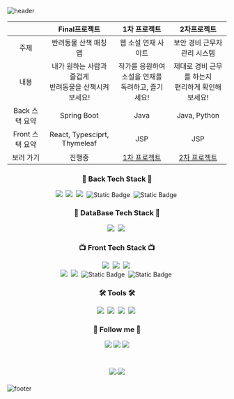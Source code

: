
![header](https://capsule-render.vercel.app/api?type=slice&color=auto&customColorList=10&height=200&text=Woong&fontAlign=70&rotate=13&fontAlignY=25&descAlign=60&descAlignY=44&animation=twinkling)

<div align="center">

  
  ||Final프로젝트|1차 프로젝트|2차프로젝트|
  |:------:|:---:|:---:|:---:|
  |주제|반려동물 산책 매칭 앱|웹 소설 연재 사이트|보안 경비 근무자 관리 시스템|
  |내용|내가 원하는 사람과 즐겁게 <br/> 반려동물을 산책시켜 보세요!|작가를 응원하여 소설을 연재를<br/> 독려하고, 즐기세요!|제대로 경비 근무를 하는지 <br/> 편리하게 확인해보세요!|
  |Back 스택 요약|Spring Boot|Java|Java, Python|
  |Front 스택 요약|React, Typesciprt, Thymeleaf|JSP|JSP|
  |보러 가기| 진행중| <a href="https://github.com/jungunman/First-Project">1차 프로젝트</a> |<a href="https://github.com/jungunman/Second-Project">2차 프로젝트</a>|
  
  
  
  <h3 align="center">🍳 Back Tech Stack 🍳</h3>
  <p align="center">
    <img src="https://img.shields.io/badge/Java-007396?style=for-the-badge&logo=Java&logoColor=white"/></a>&nbsp
    <img src="https://img.shields.io/badge/SpringBoot-6DB33F?style=for-the-badge&logo=Spring&logoColor=white"/></a>&nbsp
    <img src="https://img.shields.io/badge/spring%20security-%236DB33F?style=for-the-badge&logo=springsecurity&logoColor=fff">&nbsp
    <img alt="Static Badge" src="https://img.shields.io/badge/JSON-%23000?style=for-the-badge&logo=json&logoColor=fff">&nbsp
    <img alt="Static Badge" src="https://img.shields.io/badge/JWT-%23000?style=for-the-badge&logo=jsonwebtokens&logoColor=fff">&nbsp
  </p>
  
  <h3 align="center">💽 DataBase Tech Stack 💽</h3>
  <p align="center">
    <img src="https://img.shields.io/badge/MySql-E6B91E?style=for-the-badge&logo=MySql&logoColor=white"/></a>&nbsp
    <img src="https://img.shields.io/badge/Maria-00599C?style=for-the-badge&logo=mariadb&logoColor=white"/></a>&nbsp
  </p>
  
  <h3 align="center">📺 Front Tech Stack 📺</h3>
  <p align="center">
    <img src="https://img.shields.io/badge/ES6-ffb13b?style=for-the-badge&logo=javascript&logoColor=white"/></a>&nbsp 
    <img src="https://img.shields.io/badge/css-1572B6?style=for-the-badge&logo=css3&logoColor=white"/></a>&nbsp
    <img src="https://img.shields.io/badge/HTML-00599C?style=for-the-badge&logo=html5&logoColor=white"/></a>&nbsp
    <br/>
    <img src="https://img.shields.io/badge/React-005571?style=for-the-badge&logo=React&logoColor=white"/></a>&nbsp
    <img src="https://img.shields.io/badge/TypeScript-005571?style=for-the-badge&logo=ts-node&logoColor=white"/></a>&nbsp
    <img alt="Static Badge" src="https://img.shields.io/badge/jquery-%230769AD?style=for-the-badge&logo=jquery&logoColor=fff">&nbsp
    <img alt="Static Badge" src="https://img.shields.io/badge/recoil-%233578E5?style=for-the-badge&logo=recoil&logoColor=fff">&nbsp
  </p>
  
  <h3 align="center">🛠 Tools 🛠</h3>
  <p align="center">
    <img src="https://img.shields.io/badge/Visual Studio Code-DB3552?style=for-the-badge&logo=visualstudiocode&logoColor=white"/></a>&nbsp
    <img src="https://img.shields.io/badge/Eclipse IDE-11B48A?style=for-the-badge&logo=EclipseIDE&logoColor=white"/></a>&nbsp
    <img src="https://img.shields.io/badge/GitHub-333664?style=for-the-badge&logo=GitHub&logoColor=white"/></a>&nbsp
    <img src="https://img.shields.io/badge/dbeaver-%23382923?style=for-the-badge&logo=dbeaver&logoColor=white"></a>&nbsp
  </p>
  
  <div align="center">
    <h3 align="center">🌈 Follow me 🌈</h3>
    <a href="mailto:jin02014@gmail.com"><img src="https://img.shields.io/badge/Gmail-FF8383?style=for-the-badge&logo=Gmail&logoColor=white&link=mailto:jin02014@gmail.com"/></a>
    <a href="mailto:jin02014@naver.com"><img src="https://img.shields.io/badge/Nmail-03C75A?style=for-the-badge&logo=naver&logoColor=white&link=mailto:jin02014@naver.com"/></a>
    <a href="https://www.notion.so/API-0ad535e4694a4d3b85dec9dfedd59a82"><img src="https://img.shields.io/badge/notion-EAEAEA?style=for-the-badge&logo=notion&logoColor=black&link=https://www.notion.so/API-0ad535e4694a4d3b85dec9dfedd59a82"/></a>
    <br><br>
  </div>
    
  ###
  
  <div align="center">
    <a href="https://github.com/jungunman">
      <img align="center" src="https://github-readme-stats.vercel.app/api?username=jungunman&hide_title=true&show_icons=true&theme=nord" />
    </a>
     <a href="https://github.com/jungunman">
      <img align="center" src="https://github-readme-stats.vercel.app/api/top-langs/?username=jungunman&layout=compact&show_icons=true&show_owner=true&hide_title=false&theme=nord" />
    </a>
  </div>

</div>

###

![footer](https://capsule-render.vercel.app/api?type=slice&color=auto&customColorList=10&height=200&fontAlign=70&rotate=13&fontAlignY=25&descAlign=60&descAlignY=44&animation=twinkling&section=footer)
